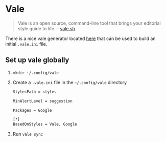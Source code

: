 # Vale

> Vale is an open source, command-line tool that brings your editorial style guide to life. - [vale.sh](https://vale.sh/docs/vale-cli/overview/)

There is a nice vale generator located [here](https://vale.sh/generator) that can be used to build an initial `.vale.ini` file.

## Set up vale globally

1. `mkdir ~/.config/vale`
2. Create a `.vale.ini` file in the `~/.config/vale` directory

    ```bash
    StylesPath = styles

    MinAlertLevel = suggestion

    Packages = Google

    [*]
    BasedOnStyles = Vale, Google
    ```

3. Run `vale sync`
